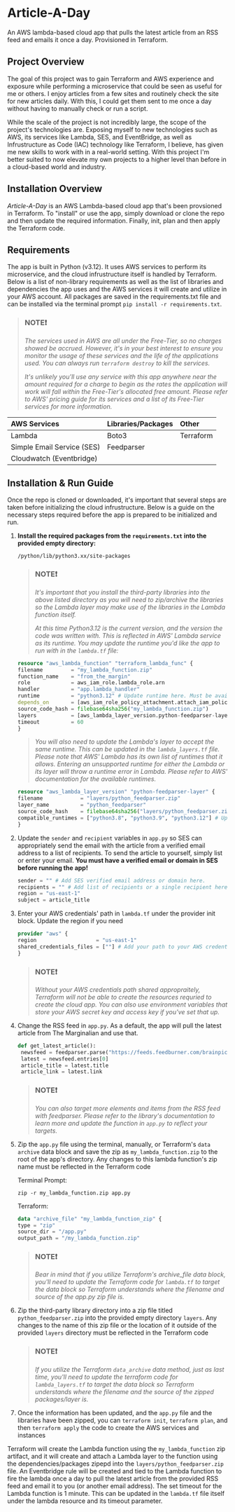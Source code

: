 # Article-A-Day
An AWS lambda-based cloud app that pulls the latest article from an RSS feed and emails it once a day. Provisioned in Terraform.

## Project Overview
The goal of this project was to gain Terraform and AWS experience and exposure while performing a microservice that could be seen as useful for me or others. I enjoy articles from a few sites and routinely check the site for new articles daily. With this, I could get them sent to me once a day without having to manually check or run a script.

While the scale of the project is not incredibly large, the scope of the project's technologies are. Exposing myself to new technologies such as AWS, its services like Lambda, SES, and EventBridge, as well as Infrustructure as Code (IAC) technology like Terraform, I believe, has given me new skills to work with in a real-world setting. With this project I'm better suited to now elevate my own projects to a higher level than before in a cloud-based world and industry.

## Installation Overview
*Article-A-Day* is an AWS Lambda-based cloud app that's been provsioned in Terraform. To "install" or use the app, simply download or clone the repo and then update the required information. Finally, init, plan and then apply the Terraform code.


## Requirements
The app is built in Python (v3.12). It uses AWS services to perform its microservice, and the cloud infrustructure itself is handled by Terraform. Below is a list of non-library requirements as well as the list of libraries and dependencies the app uses and the AWS services it will create and utilize in your AWS account. All packages are saved in the requirements.txt file and can be installed via the terminal prompt `pip install -r requirements.txt`.

   > ### NOTE❗️
   > *The services used in AWS are all under the Free-Tier, so no charges showed be accrued. However, it's in your best interest to ensure you monitor the usage of these services and the life of the applications used. You can always run `terraform destroy` to kill the services.*
> 
> *It's unlikely you'll use any service with this app anywhere near the amount required for a charge to begin as the rates the application will work will fall within the Free-Tier's allocated free amount. Please refer to AWS' pricing guide for its services and a list of its Free-Tier services for more information.*

| AWS Services              | Libraries/Packages | Other
| :-----------              | :------- | :-------
| Lambda                    | Boto3 | Terraform
| Simple Email Service (SES)| Feedparser
| Cloudwatch (Eventbridge)


## Installation & Run Guide
Once the repo is cloned or downloaded, it's important that several steps are taken before initializing the cloud infrustructure. Below is a guide on the necessary steps required before the app is prepared to be initialized and run.

1. **Install the required packages from the `requirements.txt` into the provided empty directory:**

   `/python/lib/python3.xx/site-packages`

   > ### NOTE❗️
   > *It's important that you install the third-party libraries into the above listed directory as you will need to zip/archive the libraries so the Lambda layer may make use of the libraries in the Lambda function itself.*
   > 
   > *At this time Python3.12 is the current version, and the version the code was written with. This is reflected in AWS' Lambda service as its runtime. You may update the runtime you'd like the app to run with in the `lambda.tf` file:*

   ```terraform
   resource "aws_lambda_function" "terraform_lambda_func" {
   filename         = "my_lambda_function.zip"
   function_name    = "from_the_margin"
   role             = aws_iam_role.lambda_role.arn
   handler          = "app.lambda_handler"
   runtime          = "python3.12" # Update runtime here. Must be available in AWS Lambda's runtime list.
   depends_on       = [aws_iam_role_policy_attachment.attach_iam_policy_to_iam_role]
   source_code_hash = filebase64sha256("my_lambda_function.zip")
   layers           = [aws_lambda_layer_version.python-feedparser-layer.arn]
   timeout          = 60
   }
   ```

   > *You will also need to update the Lambda's layer to accept the same runtime. This can be updated in the `lambda_layers.tf` file. Please note that AWS' Lambda has its own list of runtimes that it allows. Entering an unsupported runtime for either the Lambda or its layer will throw a runtime error in Lambda. Please refer to AWS' documentation for the available runtimes.*

   ```terraform
   resource "aws_lambda_layer_version" "python-feedparser-layer" {
   filename            = "layers/python_feedparser.zip"
   layer_name          = "python_feedparser"
   source_code_hash    = filebase64sha256("layers/python_feedparser.zip")
   compatible_runtimes = ["python3.8", "python3.9", "python3.12"] # Update runtime here. Must be available in AWS Lambda's runtime list.
   }
   ```

2. Update the `sender` and `recipient` variables in `app.py` so SES can appropriately send the email with the article from a verified email address to a list of recipients. To send the article to yourself, simply list or enter your email. **You must have a verified email or domain in SES before running the app!**

   ```python
   sender = "" # Add SES verified email address or domain here.
   recipients = "" # Add list of recipients or a single recipient here.
   region = "us-east-1"
   subject = article_title
   ```

3. Enter your AWS credentials' path in `lambda.tf` under the provider init block. Update the region if you need

   ```terraform
   provider "aws" {
   region                   = "us-east-1"
   shared_credentials_files = [""] # Add your path to your AWS credentials here.
   }
   ```
   > ### NOTE❗️
   > 
   > *Without your AWS credentials path shared appropraitely, Terraform will not be able to create the resources requried to create the cloud app.*
   > *You can also use environment variables that store your AWS secret key and access key if you've set that up.*

4. Change the RSS feed in `app.py`. As a default, the app will pull the latest article from The Marginalian and use that.

   ```python
   def get_latest_article():
    newsfeed = feedparser.parse("https://feeds.feedburner.com/brainpickings/rss") # Change RSS feed string here.
    latest = newsfeed.entries[0]
    article_title = latest.title
    article_link = latest.link
   ```
   > ### NOTE❗️
   > 
   > *You can also target more elements and items from the RSS feed with feedparser. Please refer to the library's documentation to learn more and update the function in `app.py` to reflect your targets.*

5. Zip the `app.py` file using the terminal, manually, or Terraform's `data archive` data block and save the zip as `my_lambda_function.zip` to the root of the app's directory. Any changes to this lambda function's zip name must be reflected in the Terraform code

   Terminal Prompt:
   
   `zip -r my_lambda_function.zip app.py`

   Terraform:

   ```terraform
   data "archive_file" "my_lambda_function_zip" {
   type = "zip"
   source_dir = "/app.py"
   output_path = "/my_lambda_function.zip"
   ```
   > ### NOTE❗️
   > 
   > *Bear in mind that if you utilize Terraform's archive_file data block, you'll need to update the Terraform code for `lambda.tf` to target the data block so Terraform understands where the filename and source of the app.py zip file is.*

6. Zip the third-party library directory into a zip file titled `python_feedparser.zip` into the provided empty directory `layers`. Any changes to the name of this zip file or the location of it outside of the provided `layers` directory must be reflected in the Terraform code
   > ### NOTE❗️
   > 
   > *If you utilize the Terraform `data_archive` data method, just as last time, you'll need to update the terraform code for `lambda_layers.tf` to target the data block so Terraform understands where the filename and the source of the zipped packages/layer is.*

7. Once the information has been updated, and the `app.py` file and the libraries have been zipped, you can `terraform init`, `terraform plan`, and then `terraform apply` the code to create the AWS services and instances


Terraform will create the Lambda function using the `my_lambda_function` zip artifact, and it will create and attach a Lambda layer to the function using the dependencies/packages zipepd into the `layers/python_feedparser.zip` file. An Eventbridge rule will be created and tied to the Lambda function to fire the lambda once a day to pull the latest article from the provided RSS feed and email it to you (or another email address). The set timeout for the Lambda function is 1 minute. This can be updated in the `lambda.tf` file itself under the lambda resource and its timeout parameter.
